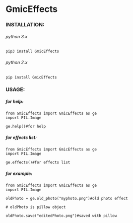 # GmicEffects

### INSTALLATION:
###### python 3.x
`pip3 install GmicEffects`
###### python 2.x
`pip install GmicEffects`

### USAGE:

##### for help:

    from GmicEffects import GmicEffects as ge
    import PIL.Image
    
    ge.help()#for help
    
##### for effects list:

    from GmicEffects import GmicEffects as ge
    import PIL.Image
    
    ge.effects()#for effects list

##### for example:

    from GmicEffects import GmicEffects as ge
    import PIL.Image
    
    oldPhoto = ge.old_photo("myphoto.png")#old photo effect
    
    # oldPhoto is pillow object
    
    oldPhoto.save("editedPhoto.png")#saved with pillow
